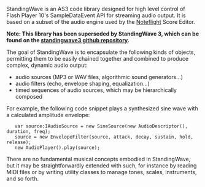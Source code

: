 StandingWave is an AS3 code library designed for high level control of
Flash Player 10's SampleDataEvent API for streaming audio output.  It
is based on a subset of the audio engine used by the [Noteflight](http://www.noteflight.com) Score
Editor.

**Note: This library has been superseded by StandingWave 3, which can be found on the [standingwave3 github repository](http://github.com/maxl0rd/standingwave3).**

The goal of StandingWave is to encapsulate the following kinds of objects, permitting them to be easily chained together and combined to produce complex, dynamic audio output:

  * audio sources (MP3 or WAV files, algorithmic sound generators...)
  * audio filters (echo, envelope shaping, equalization...)
  * timed sequences of audio sources, which may be hierarchically composed

For example, the following code snippet plays a synthesized sine wave with a calculated amplitude envelope:

```
   var source:IAudioSource = new SineSource(new AudioDescriptor(), duration, freq);
   source = new EnvelopeFilter(source, attack, decay, sustain, hold, release);
   new AudioPlayer().play(source);
```

There are no fundamental musical concepts embodied in StandingWave, but it may be straightforwardly extended with such, for instance by reading MIDI files or by writing utility classes to manage tones, scales, instruments, and so forth.